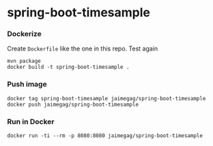 # spring-boot-timesample

### Dockerize
Create `Dockerfile` like the one in this repo. Test again

    mvn package
    docker build -t spring-boot-timesample .

### Push image
    docker tag spring-boot-timesample jaimegag/spring-boot-timesample
    docker push jaimegag/spring-boot-timesample

### Run in Docker
    docker run -ti --rm -p 8080:8080 jaimegag/spring-boot-timesample
